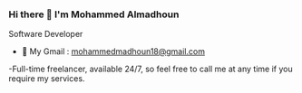 ### Hi there 👋 I'm Mohammed Almadhoun

Software Developer
              
- 💬 My Gmail : mohammedmadhoun18@gmail.com

-Full-time freelancer, available 24/7, so feel free to call me at any time if you require my services.

              

